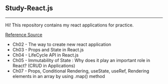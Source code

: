 ## Study-React.js
---
Hi! This repository contains my react applications for practice.

[Reference Source](https://react.vlpt.us/)

* Ch02 - The way to create new react application
* Ch03 - Props and State in React.js
* Ch04 - LifeCycle API in React.js
* Ch05 - Immutability of State : Why does it play an important role in React? (CRUD in Applications)
* Ch07 - Props, Conditional Rendering, useState, useRef, Rendering elements in an array by using .map() method